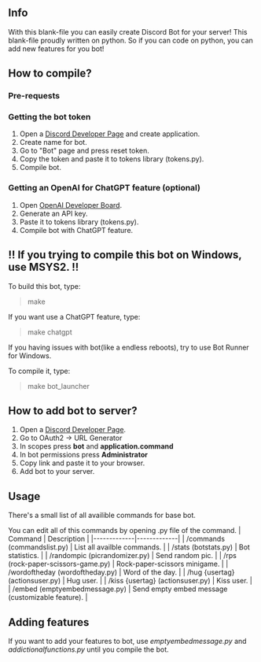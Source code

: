 ## Info
With this blank-file you can easily create Discord Bot for your server!
This blank-file proudly written on python. So if you can code on python, you can add new features for you bot!
## How to compile?
### Pre-requests
### Getting the bot token
1. Open a [Discord Developer Page](https://discord.com/developers/applications) and create application.
2. Create name for bot.
3. Go to "Bot" page and press reset token.
4. Copy the token and paste it to tokens library (tokens.py).
5. Compile bot.
### Getting an OpenAI for ChatGPT feature (optional)
1. Open [OpenAI Developer Board](https://platform.openai.com/account/api-keys).
2. Generate an API key.
3. Paste it to tokens library (tokens.py).
4. Compile bot with ChatGPT feature.

## ‼ If you trying to compile this bot on Windows, use MSYS2. ‼
To build this bot, type:
> make

If you want use a ChatGPT feature, type:
> make chatgpt

If you having issues with bot(like a endless reboots), try to use Bot Runner for Windows.

To compile it, type:

> make bot_launcher
## How to add bot to server?
1. Open a [Discord Developer Page](https://discord.com/developers/applications).
2. Go to OAuth2 -> URL Generator
3. In scopes press **bot** and **application.command**
4. In bot permissions press **Administrator**
5. Copy link and paste it to your browser.
6. Add bot to your server.
## Usage
There's a small list of all availible commands for base bot.

You can edit all of this commands by opening .py file of the command.
| Command | Description |
|-------------|-------------|
| /commands (commandslist.py) | List all availble commands. |
| /stats (botstats.py) | Bot statistics. |
| /randompic (picrandomizer.py) | Send random pic. |
| /rps (rock-paper-scissors-game.py) | Rock-paper-scissors minigame. |
| /wordoftheday (wordoftheday.py) | Word of the day. |
| /hug {usertag} (actionsuser.py) | Hug user. |
| /kiss {usertag} (actionsuser.py) | Kiss user. |
| /embed (emptyembedmessage.py) | Send empty embed message (customizable feature). |
## Adding features
If you want to add your features to bot, use *emptyembedmessage.py* and *addictionalfunctions.py* until you compile the bot.
